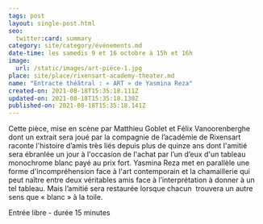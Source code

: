```yaml
---
tags: post
layout: single-post.html
seo:
  twitter:card: summary
category: site/category/événements.md
date-time: les samedis 9 et 16 octobre à 15h et 16h
image:
  url: /static/images/art-pièce-1.jpg
place: site/place/rixensart-academy-theater.md
name: "Entracte théâtral : « ART » de Yasmina Reza"
created-on: 2021-08-18T15:35:18.111Z
updated-on: 2021-08-18T15:35:18.130Z
published-on: 2021-08-18T15:35:18.141Z
---
```

Cette pièce, mise en scène par Matthieu Goblet et Félix Vanoorenberghe dont un extrait sera joué par la compagnie de l’académie de Rixensart raconte l'histoire d’amis très liés depuis plus de quinze ans dont l'amitié sera ébranlée un jour à l'occasion de l'achat par l’un d’eux d'un tableau monochrome blanc payé au prix fort. Yasmina Reza met en parallèle une forme d'incompréhension face à l'art contemporain et la chamaillerie qui peut naître entre deux véritables amis face à l’interprétation à donner à un  tel tableau. Mais l’amitié sera restaurée lorsque chacun  trouvera un autre sens que « blanc » à la toile.

Entrée libre - durée 15 minutes